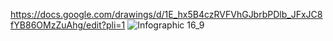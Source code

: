 https://docs.google.com/drawings/d/1E_hx5B4czRVFVhGJbrbPDlb_JFxJC8fYB86OMzZuAhg/edit?pli=1
 ![Infographic 16_9](https://github.com/user-attachments/assets/e5b46f5b-7183-49f2-8d1d-b80e029ebe95)
